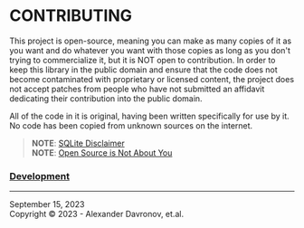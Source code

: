 # CONTRIBUTING

This project is open-source, meaning you can make as many copies of it as you want and do whatever you want with those copies as long as you don't trying to commercialize it, but it is NOT open to contribution. In order to keep this library in the public domain and ensure that the code does not become contaminated with proprietary or licensed content, the project does not accept patches from people who have not submitted an affidavit dedicating their contribution into the public domain.
 
All of the code in it is original, having been written specifically for use by it. No code has been copied from unknown sources on the internet.
 
> **NOTE**: [SQLite Disclaimer](https://www.sqlite.org/copyright.html)</br>
> **NOTE**: [Open Source is Not About You](https://gist.github.com/richhickey/1563cddea1002958f96e7ba9519972d9)
 
### [Development](./DEVELOPMENT.md)

----
September 15, 2023</br>
Copyright © 2023 - Alexander Davronov, et.al.<br>
